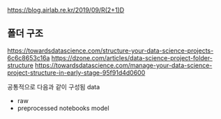 https://blog.airlab.re.kr/2019/09/R(2+1)D

## 폴더 구조

https://towardsdatascience.com/structure-your-data-science-projects-6c6c8653c16a
https://dzone.com/articles/data-science-project-folder-structure
https://towardsdatascience.com/manage-your-data-science-project-structure-in-early-stage-95f91d4d0600

공통적으로 다음과 같이 구성됨
data

- raw
- preprocessed
  notebooks
  model
